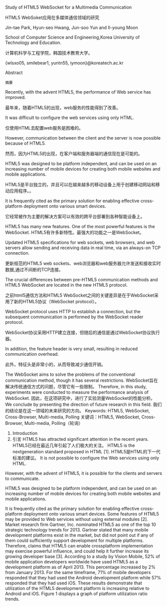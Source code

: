 Study of HTML5 WebSocket for a Multimedia Communication

HTML5 WebSoket应用在多媒体通信领域的研究
 
Jin-tae Park, Hyun-seo Hwang, Jun-soo Yun and Il-young Moon 

School of Computer Science and Engineering,Korea University of Technology and Education.

计算机科学与工程学院，韩国技术教育大学。

{wlsxo05, smilebear1, yuntn55, iymoon}@koreatech.ac.kr

Abstract

    摘要

Recently, with the advent HTML5, the performance of Web service has improved. 

最年来，随着HTML5的出现，web服务的性能得到了改善。

It was difficult to configure the web services using only HTML. 

仅使用HTML去配置web服务是困难的。

However, communication between the client and the server is now possible because of HTML5. 

然而，因为HTML5的出现，在客户端和服务器端的通信现在是可能的。

HTML5 was designed to be platform independent, and can be used on an increasing number of mobile devices for creating both mobile websites and mobile applications. 

HTML5是平台独立的，并且可以在越来越多的移动设备上用于创建移动网站和移动应用程序。。

It is frequently cited as the primary solution for enabling effective cross-platform deployment onto various smart devices.

它经常被作为主要的解决方案可以有效的跨平台部署到各种智能设备上。

HTML5 has many new features. One of the most powerful features is the WebSocket.
HTML5有许多新特性。最强大的功能之一是WebSocket。

Updated HTML5 specifications for web sockets, web browsers, and web servers allow sending and receiving data in real time, via an always-on TCP connection. 

更新规范的HTML5 web sockets、web浏览器和web服务器允许发送和接收实时数据,通过不间断的TCP连接。

The crucial differences between pre-HTML5 communication methods and HTML5 WebSocket are located in the new HTML5 protocol. 

之前html5通信方法和HTML5 WebSocket之间的关键差异是在于WebSocket采用了新的HTML5协议（WebSocket protocol）。

WebSocket protocol uses HTTP to establish a connection, but the subsequent communication is performed by the WebSocket reader protocol. 

WebSocket协议采用HTTP建立连接，但随后的通信是通过WebSocket协议执行器。

In addition, the feature header is very small, resulting in reduced communication overhead. 

此外，特征头是非常小的，从而导致减少通信开销。

The WebSocket aims to solve the problems of the conventional communication method, though it has several restrictions. 
WebSocket旨在解决传统通信方式的问题，尽管它有一些限制。
Therefore, in this study, experiments were conducted to measure the
performance analysis of WebSocket. 
因此，在这项研究中，进行了实验测量WebSocket的性能分析。
We conclude by presenting the direction of future research in this field.
我们的结论是在这一领域的未来研究的方向。
Keywords: HTML5, WebSocket, Cross-Browser, Multi-media, Polling
关键词：HTML5, WebSocket, Cross-Browser, Multi-media, Polling（轮询）
1. Introduction
1. 引言
HTML5 has attracted significant attention in the recent years.
HTML5已经在最近几年引起了人们极大的关注。
HTML5 is the nextgeneration standard proposed in HTML [1]. 
HTML5是HTML的下一代标准的建议。
It is not possible to configure the Web services using only HTML. 

However, with the advent of HTML5, it is possible for the clients and servers to communicate. 

HTML5 was designed to be platform independent, and can be used on an increasing number of mobile devices for creating both mobile websites and mobile applications. 

It is frequently cited as the primary solution for
enabling effective cross-platform deployment onto various smart devices. Some
features of HTML5 may be provided to Web services without using external modules
[2]. Market research firm Gartner, Inc. nominated HTML5 as one of the top 10 strategic
technology trends for 2013. Gartner stated that many mobile development platforms
exist in the market, but did not point out if any of them could sufficiently support
development for multiple platforms. Therefore, claims that HTML5 can enable crossplatform
implementation may exercise powerful influence, and could help it further
increase its growing developer base [3]. According to a study by Vision Mobile, 52% of
mobile application developers worldwide have used HTML5 as a development platform
as of April 2013. This percentage increased by 2% from January 2013. For the same
timeframe, 71% of mobile developers responded that they had used the Android 
development platform while 57% responded that they had used iOS. These results
demonstrate that utilization of the HTML5 development platform is increasing relative
to Android and iOS. Figure 1 displays a graph of platform utilization ratio trends.






